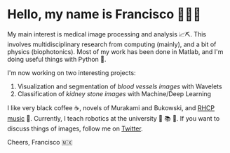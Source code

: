 # Hello, my name is Francisco 👨🏾‍💻

My main interest is medical image processing and analysis 📈⛏️. This involves multidisciplinary research from computing (mainly), and a bit of physics (biophotonics). Most of my work has been done in Matlab, and I'm doing useful things with Python 🐍. 

I'm now working on two interesting projects: 
  1. Visualization and segmentation of *blood vessels images* with Wavelets
  2. Classification of *kidney stone images* with Machine/Deep Learning

I like very black coffee ☕, novels of Murakami and Bukowski, and [RHCP music](https://www.youtube.com/watch?v=t5ht7o5r4iQ) 🎵. Currently, I teach robotics at the university 🤖 📚 🎒. 
If you want to discuss things of images, follow me on [Twitter](https://twitter.com/Friscolt).

Cheers, 
Francisco 🇲🇽
